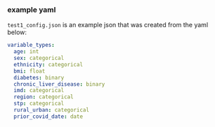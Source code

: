 ### example yaml

`test1_config.json` is an example json that was created from 
the yaml below:
```yaml
variable_types:
  age: int
  sex: categorical
  ethnicity: categorical
  bmi: float
  diabetes: binary
  chronic_liver_disease: binary
  imd: categorical
  region: categorical
  stp: categorical
  rural_urban: categorical
  prior_covid_date: date
```